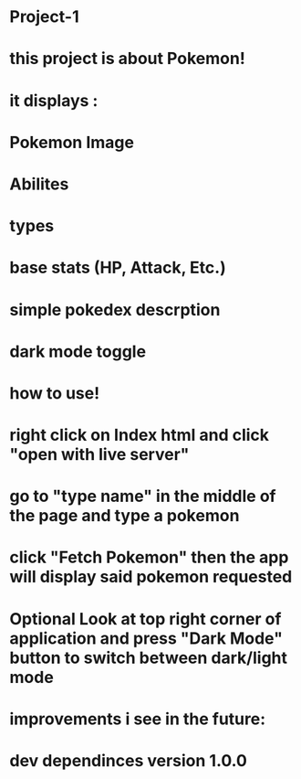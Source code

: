 # Project-1

# this project is about Pokemon!

# it displays :
# Pokemon Image
# Abilites 
# types 
# base stats (HP, Attack, Etc.)
# simple pokedex descrption
# dark mode toggle 

# how to use!

# right click on Index html and click "open with live server"
# go to "type name" in the middle of the page and type a pokemon
# click "Fetch Pokemon" then the app will display said pokemon requested
# Optional Look at top right corner of application and press "Dark Mode" button to switch between dark/light mode 

# improvements i see in the future:

# dev dependinces version 1.0.0